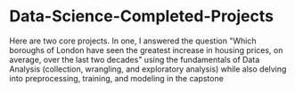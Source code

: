# Data-Science-Completed-Projects
Here are two core projects. In one, I answered the question "Which boroughs of London have seen the greatest increase in housing prices, on average, over the last two decades" using the fundamentals of Data Analysis (collection, wrangling, and exploratory analysis) while also delving into preprocessing, training, and modeling in the capstone
